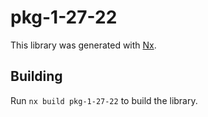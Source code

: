 # pkg-1-27-22

This library was generated with [Nx](https://nx.dev).

## Building

Run `nx build pkg-1-27-22` to build the library.
